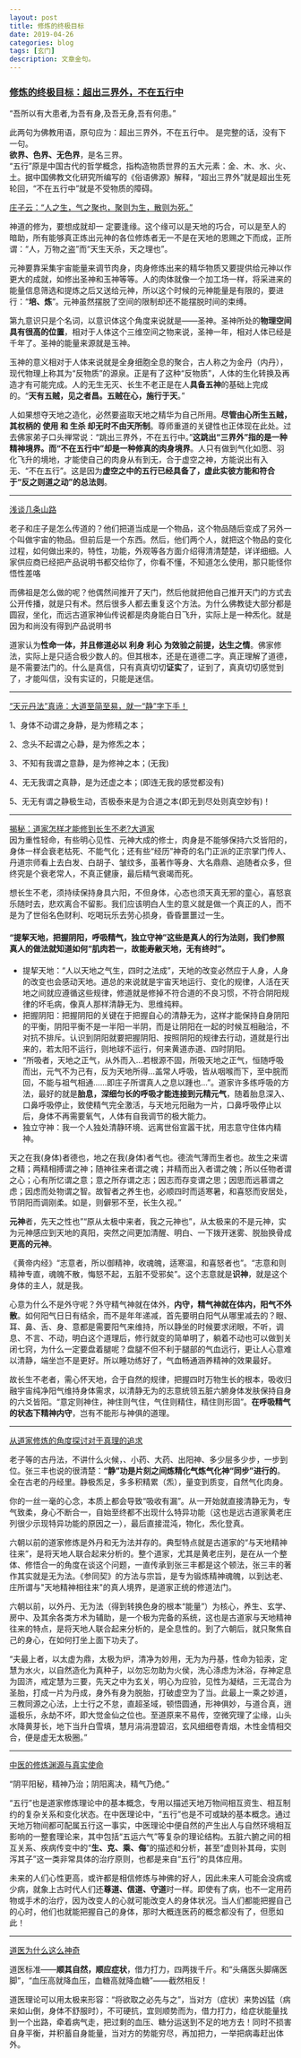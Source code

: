 ```yaml
---
layout: post
title: 修炼的终极目标
date: 2019-04-26
categories: blog
tags: [玄门]
description: 文章金句。
---
```


### [修炼的终极目标：超出三界外，不在五行中](http://wemedia.ifeng.com/76080945/wemedia.shtml)

“吾所以有大患者,为吾有身,及吾无身,吾有何患。”


此两句为佛教用语，原句应为：超出三界外，不在五行中。 是完整的话，没有下一句。<br>
**欲界、色界、无色界**，是名三界。<br>
“五行”原是中国古代的哲学概念，指构造物质世界的五大元素：金、木、水、火、土。据中国佛教文化研究所编写的《俗语佛源》解释，“超出三界外”就是超出生死轮回，“不在五行中”就是不受物质的障碍。


[庄子云：“人之生，气之聚也，聚则为生，散则为死。”](http://blog.sina.com.cn/s/blog_6175b0cf0102x4f2.html)


神道的修为，要想成就却一 定要逢缘。这个缘可以是天地的巧合，可以是至人的暗助，所有能够真正炼出元神的各位修炼者无一不是在天地的恩赐之下而成，正所谓：“人，万物之盗”而“天生天杀，天之理也”。


元神要靠采集宇宙能量来调节肉身，肉身修炼出来的精华物质又要提供给元神以作更大的成就，如修出圣神和玉神等等。人的肉体就像一个加工场一样，将采进来的能量信息筛选和提炼之后又送给元神，所以这个时候的元神能量是有限的，要进行：“**培、炼**”。元神虽然摆脱了空间的限制却还不能摆脱时间的束缚。


第九意识只是个名词，以意识体这个角度来说就是——圣神。圣神所处的**物理空间具有很高的位置**，相对于人体这个三维空间之物来说，圣神一年，相对人体已经是千年了。圣神的能量来源就是玉神。


玉神的意义相对于人体来说就是全身细胞全息的聚合，古人称之为金丹（内丹），现代物理上称其为“反物质”的源泉。正是有了这种“反物质”，人体的生化转换及再造才有可能完成。人的无生无灭、长生不老正是在人**具备五神**的基础上完成的。“**天有五贼，见之者昌。五贼在心，施行于天**。”


人如果想夺天地之造化，必然要盗取天地之精华为自己所用。**尽管由心所生五贼，其权柄的 使用 和 生杀 却无时不由天所制**。尊师重道的关键性也正体现在此处。过去佛家弟子口头禅常说：“跳出三界外，不在五行中。”**这跳出“三界外”指的是一种精神境界。而“不在五行中”却是一种修真的肉身境界**。人只有做到气化如愿、羽化飞升的境地，才能使自己的肉身从有到无，合于虚空之神，方能说出有入无、“不在五行”。这是因为**虚空之中的五行已经具备了，虚此实彼方能和符合于“反之则道之动”的总法则**。

----

[浅谈几条山路](http://blog.sina.com.cn/s/blog_6175b0cf0102yn6y.html)


老子和庄子是怎么传道的？他们把道当成是一个物品，这个物品随后变成了另外一个叫做宇宙的物品。但前后是一个东西。然后，他们两个人，就把这个物品的变化过程，如何做出来的，特性，功能，外观等各方面介绍得清清楚楚，详详细细。人家供应商已经把产品说明书都交给你了，你看不懂，不知道怎么使用，那只能怪你悟性差咯


而佛祖是怎么做的呢？他偶然间推开了天门，然后他就把他自己推开天门的方式去公开传播，就是只有术。然后很多人都去重复这个方法。为什么佛教徒大部分都是圆寂，坐化，而远古道家神仙传说都是肉身能白日飞升，实际上是一种炁化。就是因为和尚没有得到产品说明书


道家认为**性命一体，并且修道必以 利身 利心 为效验之前提，达生之情**。佛家修法，实际上是只适合极少数人的。但其根本，还是在道德二字。真正理解了道德，是不需要法门的。什么是真信，只有真真切切**证实**了，证到了，真真切切感觉到了，才能叫信，没有实证的，只能是迷信。

-----

[“天元丹法”真谛：大道至简至易，就一“静”字下手！](http://blog.sina.com.cn/s/blog_6175b0cf0102ymtq.html)


1、身体不动谓之身静，是为修精之本；


2、念头不起谓之心静，是为修炁之本；


3、不知有我谓之意静，是为修神之本；(无我)


4、无无我谓之真静，是为还虚之本；(即连无我的感觉都没有)


5、无无有谓之静极生动，否极泰来是为合道之本(即无到尽处则真空妙有)！

----

[揭秘：道家怎样才能修到长生不老?大道家](http://blog.sina.com.cn/s/blog_6175b0cf0102yjcp.html)<br>
因为重性轻命，有些明心见性、元神大成的修士，肉身是不能够保持六爻皆阳的，身体一样会衰老枯死、不能气化；还有些“经历”神奇的名门正派的正宗掌门传人、丹道宗师看上去白发、白胡子、皱纹多，虽著作等身、大名鼎鼎、追随者众多，但终究是个衰老常人，不真正健康，最后精气衰竭而死。


想长生不老，须持续保持身具六阳，不但身体，心态也须天真无邪的童心，喜怒哀乐随时去，悲欢离合不留影。我们应该明白人生的意义就是做一个真正的人，而不是为了世俗名色财利、吃喝玩乐去劳心损身，昏昏噩噩过一生。

#### “提挈天地，把握阴阳，呼吸精气，独立守神”这些是真人的行为法则，我们参照真人的做法就知道如何“肌肉若一，故能寿敝天地，无有终时”。
- 提挈天地：“人以天地之气生，四时之法成”，天地的改变必然应于人身，人身的改变也会感动天地。道总的来说就是宇宙天地运行、变化的规律，人活在天地之间就应遵循这些规律，修道就是修掉不符合道的不良习惯，不符合阴阳规律的坏毛病，像真人那样清静无为、思维纯粹。
- 把握阴阳：把握阴阳的关键在于把握自心的清静无为，这样才能保持自身阴阳的平衡，阴阳平衡不是一半阳一半阴，而是让阴阳在一起的时候互相融洽，不对抗不排斥。认识到阴阳就要把握阴阳、按照阴阳的规律去行动，道就是行出来的，若太阳不运行，则地球不运行，何来黄道赤道、四时阴阳。
- “所吸者，天地之正气，从外而入...若根源不固，所吸天地之正气，恒随呼吸而出，元气不为己有，反为天地所得...盖常人呼吸，皆从咽喉而下，至中脘而回，不能与祖气相通......即庄子所谓真人之息以踵也...”。道家许多练呼吸的方法，最好的就是**胎息，深细匀长的呼吸才能连接到元精元气**，随着胎息深入、口鼻呼吸停止，致使精气完全激活，与天地元阳融为一片，口鼻呼吸停止以后，身体不再需要氧气，人体有自我调节的极大能力。
- 独立守神：我一个人独处清静环境、远离世俗宣嚣干扰，用志意守住体内精神。



天之在我(身体)者德也，地之在我(身体)者气也。德流气薄而生者也。故生之来谓之精；两精相搏谓之神；随神往来者谓之魂；并精而出入者谓之魄；所以任物者谓之心；心有所忆谓之意；意之所存谓之志；因志而存变谓之思；因思而远慕谓之虑；因虑而处物谓之智。故智者之养生也，必顺四时而适寒暑，和喜怒而安居处，节阴阳而调刚柔。如是，则僻邪不至，长生久视。”


**元神**者，先天之性也”“原从太极中来者，我之元神也”，从太极来的不是元神，实为元神感应到天地的真阳，突然之间更加清醒、明白、一下拨开迷雾、脱胎换骨成**更高的元神**。


《黄帝内经》“志意者，所以御精神，收魂魄，适寒温，和喜怒者也”。“志意和则精神专直，魂魄不散，悔怒不起，五脏不受邪矣”。这个志意就是**识神**，就是这个身体的主人，就是我。


心意为什么不是外守呢？外守精气神就在体外，**内守，精气神就在体内，阳气不外散**。如何阳气日日有结余，而不是年年递减，首先要明白阳气从哪里减去的？眼、耳、鼻、舌、身、意都是需要阳气来维持，所以静坐的时候要求闭眼，不听，调息、不言、不动，明白这个道理后，修行就变的简单明了，躺着不动也可以做到关闭七窍，为什么一定要盘着腿呢？盘腿不但不利于腿部的气血远行，更让人心意难以清静，端坐岂不是更好。所以睡功练好了，气血畅通涵养精神的效果最好。


故长生不老者，需心怀天地，合于自然的规律，把握四时万物生长的根本，吸收归融宇宙纯净阳气维持身体需求，以清静无为的志意统领五脏六腑身体发肤保持自身的六爻皆阳。“意定则神住，神住则气住，气住则精住，精住则形固”。**在呼吸精气的状态下精神内守**，岂有不能形与神俱的道理。

----

[从道家修炼的角度探讨对于真理的追求](http://blog.sina.com.cn/s/blog_6175b0cf0102ympt.html)


老子等的古丹法，不讲什么火候，、小药、大药、出阳神、多少层多少步，一步到位。张三丰也说的很清楚：**“静”功是片刻之间炼精化气炼气化神“同步”进行的**。全在古老的丹经里。静极炁足，多多积精累（炁），量变到质变，自然气化肉身。


你的一丝一毫的心念，本质上都会导致“吸收有漏”。从一开始就直接清静无为，专气致柔，身心不断合一，自始至终都不出现什么特异功能（这也是远古道家黄老庄列很少示现特异功能的原因之一），最后直接混沌，物化，炁化登真。


六朝以前的道家修炼是外丹和无为法并存的。典型特点就是古道家的“与天地精神往来”，是将天地人联合起来分析的。整个道家，尤其是黄老庄列，是在从一个整体、修悟合一的角度在谈这个问题，一直传承到张三丰都是这个顿法，张三丰的著作其实就是无为法。《参同契》的方法与宗旨，是专为锻炼精神魂魄，以到达老、庄所谓与"天地精神相往来"的真人境界，是道家正统的修道法门。


六朝以前，以外丹、无为法（得到转换色身的根本“能量”）为核心，养生、玄学、房中、及其余各类方术为辅助，是一个极为完备的系统，这也是古道家与天地精神往来的特点，是将天地人联合起来分析的，是全息性的。到了六朝后，就只聚焦自己的身心，在如何打坐上面下功夫了。


“夫最上者，以太虚为鼎，太极为炉，清净为妙用，无为为丹基，性命为铅汞，定慧为水火，以自然造化为真种子，以勿忘勿助为火侯，洗心涤虑为沐浴，存神定息为固济，戒定慧为三要，先天之中为玄关，明心为应验，见性为凝结，三无混合为圣胎，打成一片为丹成，身外有身为脱胎，打破虚空为了当。此最上一乘之妙道，三教同源之心法，上士行之不怠，直超圣域，顿悟圆通，形神俱妙，与道合真，逍遥极乐，永劫不坏，即大觉金仙之位也。至道原来不易传，空微究理了尘缘，山头水降黄芽长，地下当升白雪填，慧月涓涓澄碧沼，玄风细细卷青烟，木性金情相交合，便是虚无太极圈。”

----

[中医的修炼渊源与真实使命](http://blog.sina.com.cn/s/blog_6175b0cf0102ychv.html)


“阴平阳秘，精神乃治；阴阳离决，精气乃绝。”


“五行”也是道家修炼理论中的基本概念，专用以描述天地万物间相互资生、相互制约的复杂关系和变化状态。在中医理论中，“五行”也是不可或缺的基本概念。通过天地万物间都可配属五行这一事实，中医理论中便自然的产生出人与自然环境相互影响的一整套理论来，其中包括“五运六气”等复杂的理论结构。五脏六腑之间的相互关系、疾病传变中的“**生、克、乘、侮**”的描述和分析，甚至“虚则补其母，实则泻其子”这一类非常具体的治疗原则，也都是来自“五行”的具体应用。


未来的人们心性更高，或许都是相信修炼与神佛的好人，因此未来人可能会没病或少病，就象上古时代人们还**尊道、信道、守道**时一样。即使有了病，也不一定用药物或手术的治疗，因为改变人的心就可能改变人的身体状况。当人们都能把握自己的心时，他们也就能把握自己的身体，那时大概连医药的概念都没有了，但愿如此！


----

[道医为什么这么神奇](http://blog.sina.com.cn/s/blog_6175b0cf0102yhlp.html)


道医标准——**顺其自然，顺应症状**，借力打力，四两拨千斤。和“头痛医头脚痛医脚”，“血压高就降血压，血糖高就降血糖”——截然相反！


道医理论可以用太极来形容：“将欲取之必先与之”，当对方（症状）来势凶猛（病来如山倒，身体不舒服时），不可硬抗，宜则顺势而为，借力打力，给症状能量找到一个出路，牵着病气走，把过剩的血压、糖分运送到不足的地方去！同时不损害自身平衡，并积蓄自身能量，当对方的势能穷尽，再加把力，一举把病毒赶出体外。
